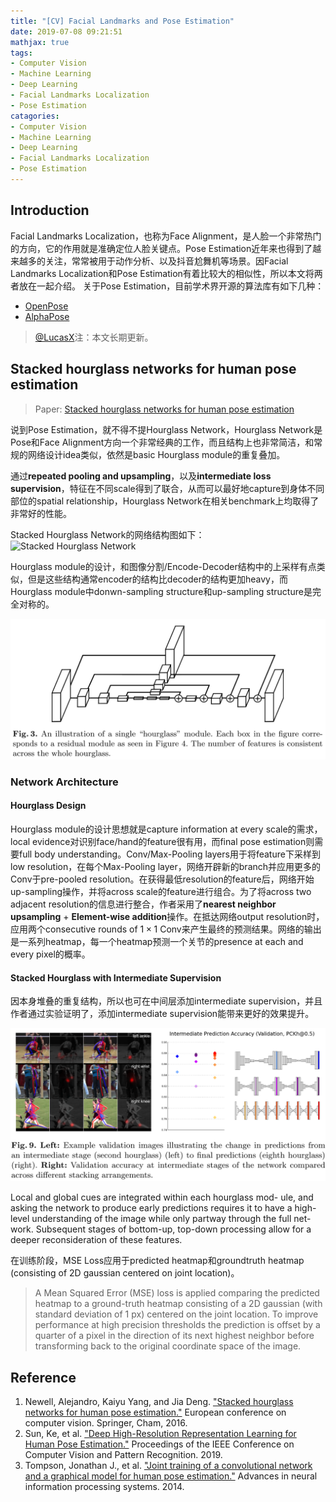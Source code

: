 ```yaml
---
title: "[CV] Facial Landmarks and Pose Estimation"
date: 2019-07-08 09:21:51
mathjax: true
tags:
- Computer Vision
- Machine Learning
- Deep Learning
- Facial Landmarks Localization
- Pose Estimation
catagories:
- Computer Vision
- Machine Learning
- Deep Learning
- Facial Landmarks Localization
- Pose Estimation
---
```

## Introduction
Facial Landmarks Localization，也称为Face Alignment，是人脸一个非常热门的方向，它的作用就是准确定位人脸关键点。Pose Estimation近年来也得到了越来越多的关注，常常被用于动作分析、以及抖音尬舞机等场景。因Facial Landmarks Localization和Pose Estimation有着比较大的相似性，所以本文将两者放在一起介绍。
关于Pose Estimation，目前学术界开源的算法库有如下几种：
* [OpenPose](https://github.com/CMU-Perceptual-Computing-Lab/openpose.git)
* [AlphaPose](https://github.com/MVIG-SJTU/AlphaPose.git)

> [@LucasX](https://www.zhihu.com/people/xulu-0620/activities)注：本文长期更新。


## Stacked hourglass networks for human pose estimation
> Paper: [Stacked hourglass networks for human pose estimation](https://arxiv.org/pdf/1603.06937.pdf)

说到Pose Estimation，就不得不提Hourglass Network，Hourglass Network是Pose和Face Alignment方向一个非常经典的工作，而且结构上也非常简洁，和常规的网络设计idea类似，依然是basic Hourglass module的重复叠加。

通过**repeated pooling and upsampling**，以及**intermediate loss supervision**，特征在不同scale得到了联合，从而可以最好地capture到身体不同部位的spatial relationship，Hourglass Network在相关benchmark上均取得了非常好的性能。

Stacked Hourglass Network的网络结构图如下：
![Stacked Hourglass Network](https://raw.githubusercontent.com/lucasxlu/blog/master/source/_posts/cv-landmarks-pose/stacked-hourglass-network.jpg)

Hourglass module的设计，和图像分割/Encode-Decoder结构中的上采样有点类似，但是这些结构通常encoder的结构比decoder的结构更加heavy，而Hourglass module中donwn-sampling structure和up-sampling structure是完全对称的。

![Hourglass module](https://raw.githubusercontent.com/lucasxlu/blog/master/source/_posts/cv-landmarks-pose/hourglass_module.png)

### Network Architecture
#### Hourglass Design
Hourglass module的设计思想就是capture information at every scale的需求，local evidence对识别face/hand的feature很有用，而final pose estimation则需要full body understanding。Conv/Max-Pooling layers用于将feature下采样到low resolution，在每个Max-Pooling layer，网络开辟新的branch并应用更多的Conv于pre-pooled resolution。在获得最低resolution的feature后，网络开始up-sampling操作，并将across scale的feature进行组合。为了将across two adjacent resolution的信息进行整合，作者采用了**nearest neighbor upsampling** + **Element-wise addition**操作。在抵达网络output resolution时，应用两个consecutive rounds of $1\times 1$ Conv来产生最终的预测结果。网络的输出是一系列heatmap，每一个heatmap预测一个关节的presence at each and every pixel的概率。

#### Stacked Hourglass with Intermediate Supervision
因本身堆叠的重复结构，所以也可在中间层添加intermediate supervision，并且作者通过实验证明了，添加intermediate supervision能带来更好的效果提升。

![Intermediate Supervision Accuracy](https://raw.githubusercontent.com/lucasxlu/blog/master/source/_posts/cv-landmarks-pose/inter_supervision_acc.png)

Local and global cues are integrated within each hourglass mod- ule, and asking the network to produce early predictions requires it to have a high-level understanding of the image while only partway through the full net- work. Subsequent stages of bottom-up, top-down processing allow for a deeper reconsideration of these features.

在训练阶段，MSE Loss应用于predicted heatmap和groundtruth heatmap (consisting of 2D gaussian centered on joint location)。

> A Mean Squared Error (MSE) loss is applied comparing the predicted heatmap to a ground-truth heatmap consisting of a 2D gaussian (with standard deviation of 1 px) centered on the joint location. To improve performance at high precision thresholds the prediction is offset by a quarter of a pixel in the direction of its next highest neighbor before transforming back to the original coordinate space of the image.



## Reference
1. Newell, Alejandro, Kaiyu Yang, and Jia Deng. ["Stacked hourglass networks for human pose estimation."](https://arxiv.org/pdf/1603.06937.pdf) European conference on computer vision. Springer, Cham, 2016.
2. Sun, Ke, et al. ["Deep High-Resolution Representation Learning for Human Pose Estimation."](http://openaccess.thecvf.com/content_CVPR_2019/papers/Sun_Deep_High-Resolution_Representation_Learning_for_Human_Pose_Estimation_CVPR_2019_paper.pdf) Proceedings of the IEEE Conference on Computer Vision and Pattern Recognition. 2019.
3. Tompson, Jonathan J., et al. ["Joint training of a convolutional network and a graphical model for human pose estimation."](https://papers.nips.cc/paper/5573-joint-training-of-a-convolutional-network-and-a-graphical-model-for-human-pose-estimation.pdf) Advances in neural information processing systems. 2014.